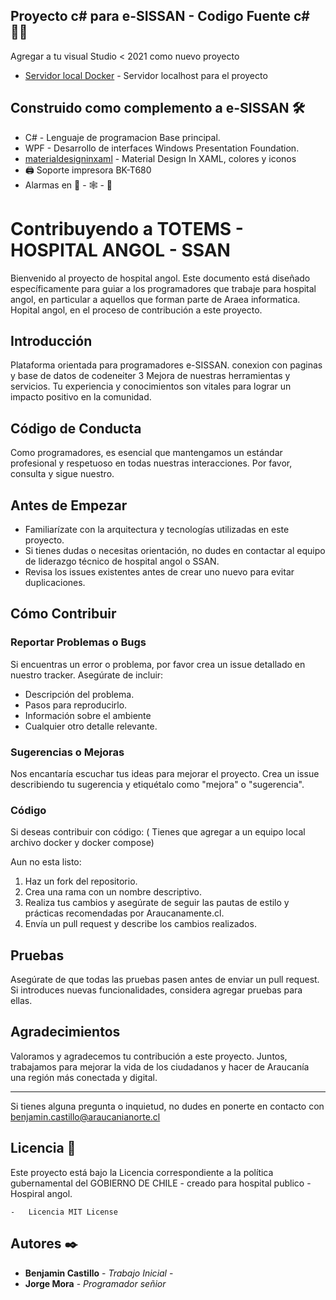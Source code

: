 
## Proyecto c# para e-SISSAN - Codigo Fuente c# 🐱‍💻

Agregar a tu visual Studio < 2021 como nuevo proyecto

* [Servidor local Docker](https://github.com/benjamincastillo03/docker_local_server.git/) - Servidor localhost para el proyecto

## Construido como complemento a e-SISSAN 🛠️

* C# - Lenguaje de programacion Base principal.
* WPF - Desarrollo de interfaces Windows Presentation Foundation.
* [materialdesigninxaml](http://materialdesigninxaml.net/home) - Material Design In XAML, colores y iconos
* 🖨️ Soporte impresora BK-T680
* Alarmas en 🐍 - 🕸️ - 🐘

# Contribuyendo a TOTEMS - HOSPITAL ANGOL - SSAN

Bienvenido al proyecto de hospital angol. Este documento está diseñado específicamente para guiar a los programadores que trabaje para hospital angol, en particular a aquellos que forman parte de Araea informatica. Hopital angol, en el proceso de contribución a este proyecto.

## Introducción

Plataforma orientada para programadores e-SISSAN. conexion con paginas y base de datos de codeneiter 3 
Mejora de nuestras herramientas y servicios. Tu experiencia y conocimientos son vitales para lograr un impacto positivo en la comunidad.


## Código de Conducta

Como programadores, es esencial que mantengamos un estándar profesional y respetuoso en todas nuestras interacciones. Por favor, consulta y sigue nuestro.

## Antes de Empezar

- Familiarízate con la arquitectura y tecnologías utilizadas en este proyecto. 
- Si tienes dudas o necesitas orientación, no dudes en contactar al equipo de liderazgo técnico de hospital angol o SSAN.
- Revisa los issues existentes antes de crear uno nuevo para evitar duplicaciones.

## Cómo Contribuir

### Reportar Problemas o Bugs

Si encuentras un error o problema, por favor crea un issue detallado en nuestro tracker. Asegúrate de incluir:

- Descripción del problema.
- Pasos para reproducirlo.
- Información sobre el ambiente
- Cualquier otro detalle relevante.

### Sugerencias o Mejoras

Nos encantaría escuchar tus ideas para mejorar el proyecto. Crea un issue describiendo tu sugerencia y etiquétalo como "mejora" o "sugerencia".

### Código

Si deseas contribuir con código:
( Tienes que agregar a un equipo local archivo docker y docker compose) 

Aun no esta listo: 

1. Haz un fork del repositorio.
2. Crea una rama con un nombre descriptivo.
3. Realiza tus cambios y asegúrate de seguir las pautas de estilo y prácticas recomendadas por Araucanamente.cl.
4. Envía un pull request y describe los cambios realizados.

## Pruebas

Asegúrate de que todas las pruebas pasen antes de enviar un pull request. Si introduces nuevas funcionalidades, considera agregar pruebas para ellas.


## Agradecimientos

Valoramos y agradecemos tu contribución a este proyecto. Juntos, trabajamos para mejorar la vida de los ciudadanos y hacer de Araucanía una región más conectada y digital.

---

Si tienes alguna pregunta o inquietud, no dudes en ponerte en contacto con benjamin.castillo@araucanianorte.cl 

## Licencia 📄

Este proyecto está bajo la Licencia correspondiente a la política gubernamental del GOBIERNO DE CHILE - creado para hospital publico - Hospiral angol.

	-	Licencia MIT License


## Autores ✒️
* **Benjamin Castillo** - *Trabajo Inicial* - 
* **Jorge Mora** - *Programador señior* 
